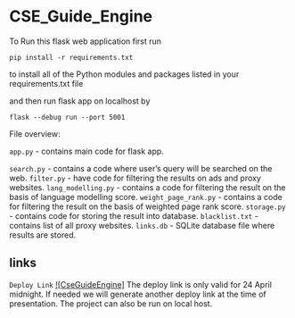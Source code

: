 
# CSE_Guide_Engine

To Run this flask web application first run

```
pip install -r requirements.txt 
```
to install all of the Python modules and packages listed in your requirements.txt file

and then run flask app on localhost by 

```
flask --debug run --port 5001
```


File overview:

`app.py` - contains main code for flask app.

`search.py` - contains a code where user’s query will be searched on the web.
`filter.py` - have code for filtering the results on ads and proxy websites.
`lang_modelling.py` - contains a code for filtering the result on the basis of language modelling score.
`weight_page_rank.py` -  contains a code for filtering the result on the basis of weighted page rank score. 
`storage.py` - contains code for storing the result into database.
`blacklist.txt` - contains list of all proxy websites.
`links.db` -  SQLite database file where results are stored.
## links 
`Deploy Link` [![CseGuideEngine]](https://8642-103-25-231-102.ngrok-free.app/)
The deploy link is only valid for 24 April midnight. If needed we will generate another deploy link at the time of presentation. The project can also be run on local host.
